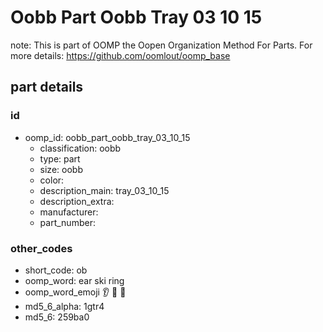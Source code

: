 # Oobb Part Oobb Tray 03 10 15  

note: This is part of OOMP the Oopen Organization Method For Parts. For more details: https://github.com/oomlout/oomp_base

##  part details





### id
* oomp_id: oobb_part_oobb_tray_03_10_15
  * classification: oobb
  * type: part
  * size: oobb
  * color: 
  * description_main: tray_03_10_15
  * description_extra: 
  * manufacturer: 
  * part_number: 

### other_codes
* short_code: ob
* oomp_word: ear ski ring
* oomp_word_emoji :ear: :ski: :ring:
* md5_6_alpha: 1gtr4
* md5_6: 259ba0
